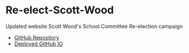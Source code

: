 # Re-elect-Scott-Wood
Updated website Scott Wood's School Committee Re-election campaign

* [GitHub Repository](https://github.com/jamierachael/Re-elect-Scott-Wood)
* [Deployed GitHub IO](https://jamierachael.github.io/Re-elect-Scott-Wood/)
